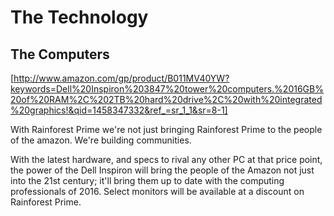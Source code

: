 The Technology
==============

The Computers
------------

[http://www.amazon.com/gp/product/B011MV40YW?keywords=Dell%20Inspiron%203847%20tower%20computers.%2016GB%20of%20RAM%2C%202TB%20hard%20drive%2C%20with%20integrated%20graphics!&qid=1458347332&ref_=sr_1_1&sr=8-1]

With Rainforest Prime we're not just bringing Rainforest Prime to the people of the amazon. We're building communities. 

With the latest hardware, and specs to rival any other PC at that price point, the power of the Dell Inspiron will bring the people of the Amazon not just into the 21st century; it'll bring them up to date with the computing professionals of 2016. 
Select monitors will be available at a discount on Rainforest Prime.



